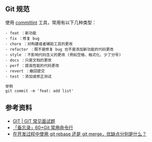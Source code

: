 ## Git 规范

使用 [commitlint](https://github.com/conventional-changelog/commitlint) 工具，常用有以下几种类型：

```
- feat ：新功能
- fix ：修复 bug
- chore ：对构建或者辅助工具的更改
- refactor ：既不是修复 bug 也不是添加新功能的代码更改
- style ：不影响代码含义的更改 (例如空格、格式化、少了分号)
- docs ：只是文档的更改
- perf ：提高性能的代码更改
- revert ：撤回提交
- test ：添加或修正测试

举例
git commit -m 'feat: add list'
```

## 参考资料

- [GIT | GIT 常见面试题](https://blog.csdn.net/nobody_1/article/details/88956315)
- [「备忘录」60+Git 常用命令行](https://juejin.im/post/5eb2d6bce51d454d9d3ed14f)
- [在开发过程中使用 git rebase 还是 git merge，优缺点分别是什么？](https://www.zhihu.com/question/36509119)
